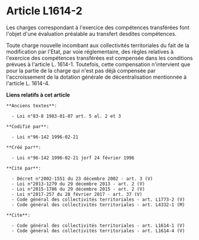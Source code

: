 # Article L1614-2

Les charges correspondant à l'exercice des compétences transférées font l'objet d'une évaluation préalable au transfert
desdites compétences. 

Toute charge nouvelle incombant aux collectivités territoriales du fait de la modification par l'Etat, par voie
réglementaire, des règles relatives à l'exercice des compétences transférées est compensée dans les conditions prévues à
l'article L. 1614-1. Toutefois, cette compensation n'intervient que pour la partie de la charge qui n'est pas déjà compensée
par l'accroissement de la dotation générale de décentralisation mentionnée à l'article L. 1614-4.

**Liens relatifs à cet article**

	**Anciens textes**:

	  - Loi n°83-8 1983-01-07 art. 5 al. 2 et 3

	**Codifié par**:

	  - Loi n°96-142 1996-02-21

	**Créé par**:

	  - Loi n°96-142 1996-02-21 jorf 24 février 1996

	**Cité par**:

	  - Décret n°2002-1551 du 23 décembre 2002 - art. 3 (V)
	  - Loi n°2013-1279 du 29 décembre 2013 - art. 2 (V)
	  - Loi n°2015-1786 du 29 décembre 2015 - art. 2 (V)
	  - Loi n°2017-257 du 28 février 2017 - art. 37 (V)
	  - Code général des collectivités territoriales - art. L1773-2 (V)
	  - Code général des collectivités territoriales - art. L4332-1 (M)

	**Cite**:

	  - Code général des collectivités territoriales - art. L1614-1 (V)
	  - Code général des collectivités territoriales - art. L1614-4 (V)

